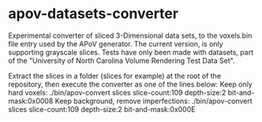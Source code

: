 # apov-datasets-converter
Experimental converter of sliced 3-Dimensional data sets, to the voxels.bin file
entry used by the APoV generator. The current version, is only supporting
grayscale slices. Tests have only been made with datasets, part of the "University
of North Carolina Volume Rendering Test Data Set".

Extract the slices in a folder (slices for example) at the root of the repository,
then execute the converter as one of the lines below:
Keep only hard voxels:
./bin/apov-convert slices slice-count:109 depth-size:2 bit-and-mask:0x0008
Keep background, remove imperfections:
./bin/apov-convert slices slice-count:109 depth-size:2 bit-and-mask:0x000E
